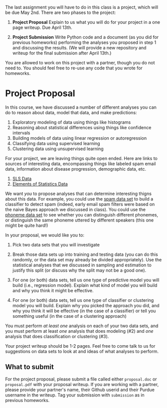The last assignment you will have to do in this class is a project, which will be due May 2nd. There are two phases to the project:

1. **Project Proposal** Explain to us what you will do for your project in a one page writeup. Due April 13th.

2. **Project Submission** Write Python code and a document (as you did for previous homeworks) performing the analyses you proposed in step 1 and discussing the results. (We will provide a new repository and writeup for the final submission after April 13th.)

You are allowed to work on this project with a partner, though you do not need to. You should feel free to re-use any code that you wrote for homeworks.

# Project Proposal

In this course, we have discussed a number of different analyses you can do to reason about data, model that data, and make predictions:

1. Exploratory modeling of data using things like histograms
2. Reasoning about statistical differences using things like confidence intervals
3. Building models of data using linear regression or autoregression
4. Classifying data using supervised learning
5. Clustering data using unsupervised learning

For your project, we are leaving things quite open ended. Here are links to sources of interesting data, encompassing things like labeled spam email data, information about disease progression, demographic data, etc.

1. [SLS Data](https://trevorhastie.github.io/data.html)
2. [Elements of Statistics Data](https://web.stanford.edu/~hastie/ElemStatLearn/data.html)

We want *you* to propose analyses that can determine interesting thigns about
this data. For example, you could use the [spam data
set](https://web.stanford.edu/~hastie/ElemStatLearn/datasets/spam.info.txt) to
build a classifier to detect spam (indeed, early email spam filters were based
on the naive Bayes approach we discussed in class). You could use the [phoneme
data
set](https://web.stanford.edu/~hastie/ElemStatLearn/datasets/phoneme.info.txt)
to see whether you can distinguish different phonemes, or distinguish the same
phoneme uttered by different speakers (this one might be quite hard!)

In your proposal, we would like you to:

1. Pick two data sets that you will investigate

2. Break those data sets up into training and testing data (you can do this randomly, or the data set may already be divided appropriately). Use the statistical analyses that we discussed in sampling and estimation to justify this split (or discuss why the split may not be a good one).

3. For one (or both) data sets, tell us one type of predictive model you will build (i.e., regression model). Explain what kind of model you will build and why you think it might be effective.

4. For one (or both) data sets, tell us one type of classifier or clustering model you will build. Explain why you picked the approach you did, and why you think it will be effective (in the case of a classifier) or tell you something useful (in the case of a clustering approach)

You must perform *at least one* analysis on each of your two data sets, and you must perform at least *one* analysis that does modeling (#2) and *one* analysis that does classification or clustering (#3).

Your project writeup should be 1-2 pages. Feel free to come talk to us for suggestions on data sets to look at and ideas of what analyses to perform.

## What to submit

For the project proposal, please submit a file called either `proposal.doc` or `proposal.pdf` with your proposal writeup. If you are working with a partner, please provide your partner's name, their Github userid and their Purdue username in the writeup. Tag your submission with `submission` as in previous homeworks.